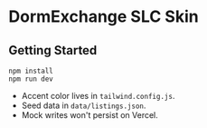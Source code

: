 # DormExchange SLC Skin

## Getting Started

```
npm install
npm run dev
```

- Accent color lives in `tailwind.config.js`.
- Seed data in `data/listings.json`.
- Mock writes won't persist on Vercel.
